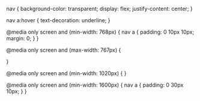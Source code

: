 nav {
background-color: transparent;
display: flex;
justify-content: center;
}

nav a:hover {
text-decoration: underline;
}

@media only screen and (min-width: 768px) {
nav a {
padding: 0 10px 10px;
margin: 0;
}
}

@media only screen and (max-width: 767px) {

}

@media only screen and (min-width: 1020px) {
}

@media only screen and (min-width: 1600px) {
nav a {
padding: 0 30px 10px;
}
}
